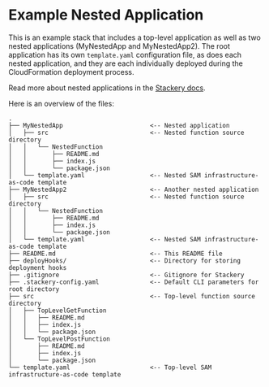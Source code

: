 # Example Nested Application

This is an example stack that includes a top-level application as well as two nested applications (MyNestedApp and MyNestedApp2). The root application has its own `template.yaml` configuration file, as does each nested application, and they are each individually deployed during the CloudFormation deployment process.

Read more about nested applications in the [Stackery docs](https://docs.stackery.io/docs/using-stackery/nested-applications/).

Here is an overview of the files:

```text
.
├── MyNestedApp                        <-- Nested application
│   ├── src                            <-- Nested function source directory
│   │   └── NestedFunction
│   │       ├── README.md
│   │       ├── index.js
│   │       └── package.json
│   └── template.yaml                  <-- Nested SAM infrastructure-as-code template
├── MyNestedApp2                       <-- Another nested application
│   ├── src                            <-- Nested function source directory
│   │   └── NestedFunction
│   │       ├── README.md
│   │       ├── index.js
│   │       └── package.json
│   └── template.yaml                  <-- Nested SAM infrastructure-as-code template
├── README.md                          <-- This README file
├── deployHooks/                       <-- Directory for storing deployment hooks
├── .gitignore                         <-- Gitignore for Stackery
├── .stackery-config.yaml              <-- Default CLI parameters for root directory
├── src                                <-- Top-level function source directory
│   ├── TopLevelGetFunction
│   │   ├── README.md
│   │   ├── index.js
│   │   └── package.json
│   └── TopLevelPostFunction
│       ├── README.md
│       ├── index.js
│       └── package.json
└── template.yaml                      <-- Top-level SAM infrastructure-as-code template
```